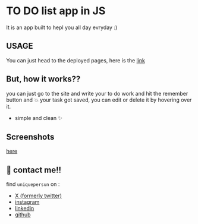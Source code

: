 # TO DO list app in JS
It is an app built to hepl you all day evryday :)

## USAGE
You can just head to the deployed pages, here is the [link](https://uniquepersun.github.io/to-do-list-app-with-js)

## But, how it works??
you can just go to the site and write your to do work and hit the remember button and :boom: your task got saved, you can edit or delete it by hovering over it.
- simple and clean :sparkles:

## Screenshots
[here](https://github.com/user-attachments/assets/a5d8253e-5388-4759-891b-670f7f88ad77)


  
## 🔗 contact me!!
find `uniquepersun` on :
- [X (formerly twitter)](https://x.com/uniquepersun) <br>
- [instagram](https://instagram.com/uniquepersun) <br>
-  [linkedin](https://https://www.linkedin.com/in/abhay-tomar-53218530b)<br>
- [github](https://github.com/uniquepersun)<br>


